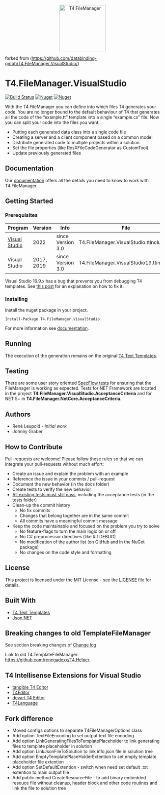 <p align="center">
  <img height="150" src="https://raw.githubusercontent.com/databinding-gmbh/T4.FileManager.VisualStudio/master/src/images/logo-t4-file-manager.png" alt="T4 FileManager"/>
</p>

forked from (https://github.com/databinding-gmbh/T4.FileManager.VisualStudio/)

# T4.FileManager.VisualStudio

[![Build Status](https://dev.azure.com/databinding/Building%20Blocks/_apis/build/status/databinding-gmbh.T4.FileManager.VisualStudio?branchName=master)](https://dev.azure.com/databinding/Building%20Blocks/_build/latest?definitionId=39&branchName=master) [![Nuget](https://img.shields.io/nuget/v/T4.FileManager.VisualStudio)](https://www.nuget.org/packages/T4.FileManager.VisualStudio/) [![Nuget](https://img.shields.io/nuget/dt/T4.FileManager.VisualStudio)](https://www.nuget.org/packages/T4.FileManager.VisualStudio/)

With the T4.FileManager you can define into which files T4 generates your code. You are no longer bound to the default behaviour of T4 that generates all the code of the “example.tt” template into a single “example.cs” file. Now you can split your code into the files you want: 

- Putting each generated data class into a single code file
- Creating a server and a client component based on a common model
- Distribute generated code to multiple projects within a solution
- Set the file properties (like ResXFileCodeGenerator as CustomTool)
- Update previously generated files

 

## Documentation

Our [documentation](https://databinding-gmbh.github.io/T4.FileManager.VisualStudio/) offers all the details you need to know to work with T4.FileManager.



## Getting Started

### Prerequisites

| Program     | Version     | Info | File        |
|-------------|-------------|------|-------------|
| [Visual Studio](https://visualstudio.microsoft.com/vs/) | 2022 |  since Version 3.0 | T4.FileManager.VisualStudio.ttinclude |
| Visual Studio | 2017, 2019 | since Version 3.0 | T4.FileManager.VisualStudio19.ttinclude |

Visual Studio 16.9.x has a bug that prevents you from debugging T4 templates. See [this post](https://improveandrepeat.com/2021/05/how-to-fix-the-t4-debugger-in-visual-studio-16-9-x/) for an explanation on how to fix it.

### Installing

Install the nuget package in your project.

```
Install-Package T4.FileManager.VisualStudio
```

For more information see [documentation](https://databinding-gmbh.github.io/T4.FileManager.VisualStudio/01-Installation/).

## Running

The execution of the generation remains on the original [T4 Text Templates](https://docs.microsoft.com/en-us/visualstudio/modeling/code-generation-and-t4-text-templates?view=vs-2019).

## Testing

There are some user story oriented [SpecFlow tests](https://databinding-gmbh.github.io/T4.FileManager.VisualStudio/T4FileManagerVisualStudio.html) for ensuring that the FileManager is working as expected.
Tests for NET Framework are located in the project **T4.FileManager.VisualStudio.AcceptanceCriteria** and for NET 5+ in **T4.FileManager.NetCore.AcceptanceCriteria**.

## Authors

- René Leupold - *initial work*
- Johnny Graber

## How to Contribute

Pull-requests are welcome! Please follow these rules so that we can integrate your pull-requests without much effort:

* Create an issue and explain the problem with an example
*	Reference the issue in your commits / pull-request
*	Document the new behavior (in the docs folder)
*	Create tests to verify the new behavior
*	[All existing tests must still pass](https://databinding-gmbh.github.io/T4.FileManager.VisualStudio/T4FileManagerVisualStudio.html), including the acceptance tests (in the tests folder)
*	Clean-up the commit history 
    *	No fix commits
    *	Changes that belong together are in the same commit
    *	All commits have a meaningful commit message
* Keep the code maintainable and focused on the problem you try to solve
    *	No feature-flags to turn the main logic on or off
    *	No C# preprocessor directives (like #if DEBUG)
    *	No modification of the author list (on GitHub and in the NuGet package)
    *	No changes on the code style and formatting



## License

This project is licensed under the MIT License - see the [LICENSE](LICENSE) file for details.

## Built With

- [T4 Text Templates](https://docs.microsoft.com/en-us/visualstudio/modeling/)
- [Json.NET](https://www.newtonsoft.com/json)

## Breaking changes to old TemplateFileManager

See section breaking changes of [Change log](https://databinding-gmbh.github.io/T4.FileManager.VisualStudio/12-Change-log/#breaking-changes-compared-to-templatefilemanager)



Link to old T4.TemplateFileManager: https://github.com/renegadexx/T4.Helper.

## T4 Intellisense Extensions for Visual Studio
- [tangible T4 Editor](https://t4-editor.tangible-engineering.com/T4-Editor-Visual-T4-Editing.html)
- [T4Editor](https://github.com/Tim-Maes/T4Editor)
- [devart T4 Editor](https://www.devart.com/t4-editor/)
- [T4Language](https://github.com/bricelam/T4Language)

## Fork difference
- Moved configs options to separate T4FileManagerOptions class
- Add option TextFileEncoding to set output text file encoding
- Add option LinkGeneratingFilesToTemplatePlaceholder to link generating files to template placeholder in solution
- Add option LinkJsonFileToSolution to link info.json file in solution tree
- Add option EmptyTemplatePlaceHolderExtention to set empty template placeholder file extention
- Add option SetDefaultExtention - switch when need set default .txt extention to main output file
- Add public method CreateResourceFile - to add binary embedded resouce file without cleanup, header block and other code routines and link the file to solution tree